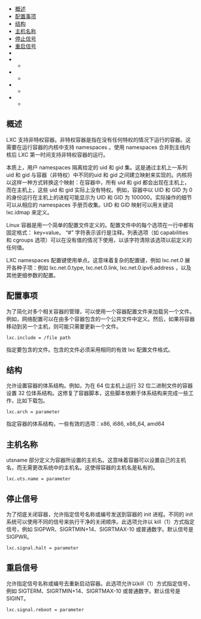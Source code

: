 - <a href="#DESCRIPTION ">概述</a>
- <a href="#CONFIGURATION ">配置事项</a>
- <a href="#ARCHITECTURE ">结构</a>
- <a href="#HOSTNAME ">主机名称</a>
- <a href="#HALT SIGNAL ">停止信号</a>
- <a href="#REBOOT SIGNAL ">重启信号</a>
- <a href="# "></a>
- - <a href="# "></a>
- - <a href="# "></a>
- - <a href="# "></a>
- - <a href="# "></a>


<h2 id="DESCRIPTION">概述</h2>

LXC 支持非特权容器。非特权容器是指在没有任何特权的情况下运行的容器。这需要在运行容器的内核中支持 namespaces 。使用 namespaces 合并到主线内核后 LXC 第一时间支持非特权容器的运行。

本质上，用户 namespaces  隔离给定的 uid 和 gid 集。这是通过主机上一系列 uid 和 gid 与容器（非特权）中不同的uid 和 gid 之间建立映射来实现的。内核将以这样一种方式转换这个映射：在容器中，所有 uid 和 gid 都会出现在主机上，而在主机上，这些 uid 和 gid 实际上没有特权。例如，容器中以 UID 和 GID 为 0 的身份运行在主机上的进程可能显示为 UID 和 GID 为 100000。实际操作的细节可以从相应的 namespaces 手册页收集。UID 和 GID 映射可以用关键词 lxc.idmap 来定义。

Linux 容器是用一个简单的配置文件定义的。配置文件中的每个选项在一行中都有固定格式： key=value。 “#” 字符表示该行是注释。列表选项（如 capabilities 和 cgroups 选项）可以在没有值的情况下使用，以该字符清除该选项以前定义的任何值。

LXC namespaces 配置键使用单点。这意味着复杂的配置键，例如 lxc.net.0 展开各种子项：例如 lxc.net.0.type, lxc.net.0.link, lxc.net.0.ipv6.address ，以及其他更细参数的配置。


<h2 id="CONFIGURATION">配置事项</h2>

为了简化对多个相关容器的管理，可以使用一个容器配置文件来加载另一个文件。例如，网络配置可以在由多个容器包含的一个公共文件中定义。然后，如果将容器移动到另一个主机，则可能只需要更新一个文件。

```
lxc.include = /file path
```

指定要包含的文件。包含的文件必须采用相同的有效 lxc 配置文件格式。


<h2 id="ARCHITECTURE">结构</h2>

允许设置容器的体系结构。例如，为在 64 位主机上运行 32 位二进制文件的容器设置 32 位体系结构。这修复了容器脚本，这些脚本依赖于体系结构来完成一些工作，比如下载包。

```
lxc.arch = parameter
```

指定容器的体系结构，一些有效的选项：x86, i686, x86_64, amd64


<h2 id="HOSTNAME">主机名称</h2>

utsname 部分定义为容器所设置的主机名。这意味着容器可以设置自己的主机名，而无需更改系统中的主机名。这使得容器的主机名是私有的。

```
lxc.uts.name = parameter
```

<h2 id="HALT SIGNAL">停止信号</h2>

为了彻底关闭容器，允许指定信号名称或编号发送到容器的 init 进程。不同的 init 系统可以使用不同的信号来执行干净的关闭顺序。此选项允许以 kill（1）方式指定信号，例如 SIGPWR、SIGRTMIN+14、SIGRTMAX-10 或普通数字。默认信号是SIGPWR。

```
lxc.signal.halt = parameter
```

<h2 id="REBOOT SIGNAL">重启信号</h2>

允许指定信号名称或编号去重新启动容器。此选项允许以kill（1）方式指定信号，例如 SIGTERM、SIGRTMIN+14、SIGRTMAX-10 或普通数字。默认信号是 SIGINT。

```
lxc.signal.reboot = parameter
```
